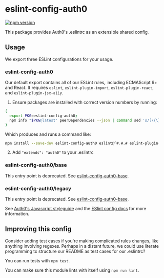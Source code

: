 # eslint-config-auth0

[![npm version](https://badge.fury.io/js/eslint-config-auth0.svg)](http://badge.fury.io/js/eslint-config-auth0)

This package provides Auth0's .eslintrc as an extensible shared config.

## Usage

We export three ESLint configurations for your usage.

### eslint-config-auth0

Our default export contains all of our ESLint rules, including ECMAScript 6+ and React. It requires `eslint`, `eslint-plugin-import`, `eslint-plugin-react`, and `eslint-plugin-jsx-a11y`.

1. Ensure packages are installed with correct version numbers by running:
  ```sh
  (
    export PKG=eslint-config-auth0;
    npm info "$PKG@latest" peerDependencies --json | command sed 's/[\{\},]//g ; s/: /@/g' | xargs npm install --save-dev "$PKG@latest"
  )
  ```

  Which produces and runs a command like:

  ```sh
  npm install --save-dev eslint-config-auth0 eslint@^#.#.# eslint-plugin-jsx-a11y@^#.#.# eslint-plugin-import@^#.#.# eslint-plugin-react@^#.#.#
  ```

2. Add `"extends": "auth0"` to your .eslintrc

### eslint-config-auth0/base

This entry point is deprecated. See [eslint-config-auth0-base](https://npmjs.com/eslint-config-auth0-base).

### eslint-config-auth0/legacy

This entry point is deprecated. See [eslint-config-auth0-base](https://npmjs.com/eslint-config-auth0-base).

See [Auth0's Javascript styleguide](https://github.com/auth0/javascript) and
the [ESlint config docs](http://eslint.org/docs/user-guide/configuring#extending-configuration-files)
for more information.

## Improving this config

Consider adding test cases if you're making complicated rules changes, like anything involving regexes. Perhaps in a distant future, we could use literate programming to structure our README as test cases for our .eslintrc?

You can run tests with `npm test`.

You can make sure this module lints with itself using `npm run lint`.
